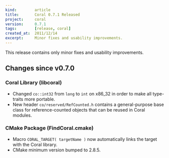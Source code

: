```yaml
---
kind:        article
title:       Coral 0.7.1 Released
project:     coral
version:     0.7.1
tags:        [release, coral]
created_at:  2011/12/14
excerpt:     Minor fixes and usability improvements.
---
```


This release contains only minor fixes and usability improvements.

## Changes since v0.7.0

### Coral Library (libcoral)
- Changed `co::int32` from `long` to `int` on x86_32 in order to make all type-traits more portable.
- New header `co/reserved/RefCounted.h` contains a general-purpose base class for reference-counted objects that can be reused in Coral modules.

### CMake Package (FindCoral.cmake)
- Macro `CORAL_TARGET( targetName )` now automatically links the target with the Coral library.
- CMake minimum version bumped to 2.8.5.
